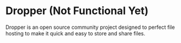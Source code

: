 # Dropper (Not Functional Yet)
Dropper is an open source community project designed to perfect file hosting to make it quick and easy to store and share files. 
